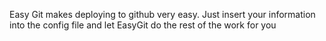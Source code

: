 Easy Git makes deploying to github very easy. Just insert your information into the config file and let EasyGit do the rest of the work for you
